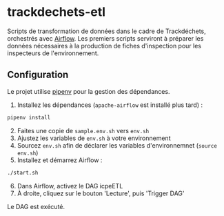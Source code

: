 # trackdechets-etl

Scripts de transformation de données dans le cadre de Trackdéchets, orchestrés avec [Airflow](https://airflow.apache.org). Les premiers scripts serviront à préparer les données nécessaires à la production de fiches d'inspection pour les inspecteurs de l'environnement.

## Configuration

Le projet utilise [pipenv](https://pypi.org/project/pipenv/) pour la gestion des dépendances.

1. Installez les dépendances (`apache-airflow` est installé plus tard) :

```bash
pipenv install
```
2. Faites une copie de `sample.env.sh` vers `env.sh`
3. Ajustez les variables de `env.sh` à votre environnement
4. Sourcez `env.sh` afin de déclarer les variables d'environnemnet (`source env.sh`)
5. Installez et démarrez Airflow :

```bash
./start.sh
```

6. Dans Airflow, activez le  DAG icpeETL
7. À droite, cliquez sur le bouton 'Lecture', puis 'Trigger DAG'

Le DAG est exécuté.


